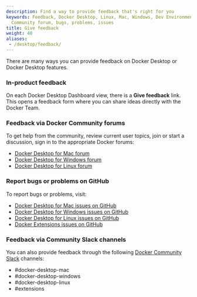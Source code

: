 ```yaml
---
description: Find a way to provide feedback that's right for you
keywords: Feedback, Docker Desktop, Linux, Mac, Windows, Dev Environments, Extensions,
  Community forum, bugs, problems, issues
title: Give feedback
weight: 40
aliases:
 - /desktop/feedback/
---
```


There are many ways you can provide feedback on Docker Desktop or Docker Desktop features.

### In-product feedback

On each Docker Desktop Dashboard view, there is a **Give feedback** link. This opens a feedback form where you can share ideas directly with the Docker Team.

### Feedback via Docker Community forums

To get help from the community, review current user topics, join or start a
discussion, sign in to the appropriate Docker forums:

- [Docker Desktop for Mac forum](https://forums.docker.com/c/docker-for-mac)
- [Docker Desktop for Windows forum](https://forums.docker.com/c/docker-for-windows)
- [Docker Desktop for Linux forum](https://forums.docker.com/c/docker-desktop-for-linux/60)

### Report bugs or problems on GitHub

To report bugs or problems, visit:
- [Docker Desktop for Mac issues on
GitHub](https://github.com/docker/for-mac/issues)
- [Docker Desktop for Windows issues on GitHub](https://github.com/docker/for-win/issues)
- [Docker Desktop for Linux issues on
GitHub](https://github.com/docker/desktop-linux/issues)
- [Docker Extensions issues on GitHub](https://github.com/docker/extensions-sdk/issues)

### Feedback via Community Slack channels

You can also provide feedback through the following [Docker Community Slack](https://dockr.ly/comm-slack) channels:

- #docker-desktop-mac
- #docker-desktop-windows
- #docker-desktop-linux
- #extensions
